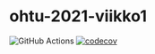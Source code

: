# ohtu-2021-viikko1
![GitHub Actions](https://github.com/Jikke/ohtu-2021-viikko1/workflows/CI/badge.svg) 
[![codecov](https://codecov.io/gh/Jikke/ohtu-2021-viikko1/branch/main/graph/badge.svg?token=HYWVZQTIB1)](https://codecov.io/gh/Jikke/ohtu-2021-viikko1)
